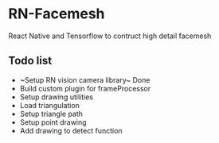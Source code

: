 # RN-Facemesh
React Native and Tensorflow to contruct high detail facemesh

## Todo list
- ~Setup RN vision camera library~ Done
- Build custom plugin for frameProcessor
- Setup drawing utilities
- Load triangulation
- Setup triangle path
- Setup point drawing
- Add drawing to detect function
